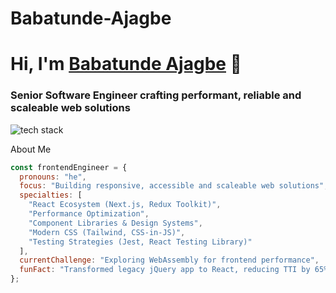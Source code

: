 # Babatunde-Ajagbe

<h1 align="left">Hi, I'm <a href="[Your Portfolio URL]" target="_blank">Babatunde Ajagbe</a> 👋</h1>
<h3 align="left">Senior Software Engineer crafting performant, reliable and scaleable web solutions</h3>

<!-- Tech Stack Badges using skillicons.dev -->
<p align="left">
  <img src="https://skillicons.dev/icons?i=html,css,js,ts,react,nextjs,tailwind,git" alt="tech stack" />
</p>


 About Me
```javascript
const frontendEngineer = {
  pronouns: "he",
  focus: "Building responsive, accessible and scaleable web solutions",
  specialties: [
    "React Ecosystem (Next.js, Redux Toolkit)",
    "Performance Optimization",
    "Component Libraries & Design Systems",
    "Modern CSS (Tailwind, CSS-in-JS)",
    "Testing Strategies (Jest, React Testing Library)"
  ],
  currentChallenge: "Exploring WebAssembly for frontend performance",
  funFact: "Transformed legacy jQuery app to React, reducing TTI by 65%"
};
